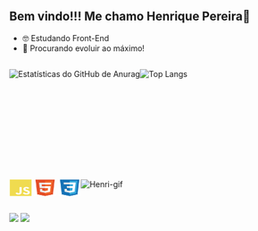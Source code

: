 ## Bem vindo!!! Me chamo Henrique Pereira👾

- 🤓 Estudando Front-End
- 🦾 Procurando evoluir ao máximo!

##

<div style="display: flex;">
    <img align="center" alt="Estatísticas do GitHub de Anurag" height="180em" src="https://github-readme-stats.vercel.app/api?username=henriquetx06&show_icons=true&theme=transparent" />
    <img align="center" alt="Top Langs" height="180em" src="https://github-readme-stats.vercel.app/api/top-langs/?username=henriquetx06&layout=compact&theme=transparent" />
</div>

<div style="display: inline-block;"><br>
  <img align="center" alt="Henri-Js" height="30" width="40" src="https://raw.githubusercontent.com/devicons/devicon/master/icons/javascript/javascript-plain.svg">
  <img align="center" alt="Henri-HTML" height="30" width="40" src="https://raw.githubusercontent.com/devicons/devicon/master/icons/html5/html5-original.svg">
  <img align="center" alt="Henri-CSS" height="30" width="40" src="https://raw.githubusercontent.com/devicons/devicon/master/icons/css3/css3-original.svg">
  <img align="right" alt="Henri-gif" src="https://cdn.discordapp.com/attachments/1187495339519914125/1208270989230739516/ezgif.com-resize_4.gif?ex=65e2ad0c&is=65d0380c&hm=74fe48bd64d5d679156290ef00eced2ecfbcbc652603a88f256b7aa2f3c3ee93&">
</div>

##

<div> 
  <a href="mailto:henriquepereira1003@gmail.com"><img src="https://img.shields.io/badge/-Gmail-%23333?style=for-the-badge&logo=gmail&logoColor=white" target="_blank" /></a>
  <a href="https://www.linkedin.com/in/henrique-pereira-teixeira-b761a720a/" target="_blank"><img src="https://img.shields.io/badge/-LinkedIn-%230077B5?style=for-the-badge&logo=linkedin&logoColor=white" target="_blank" /></a>
</div>


